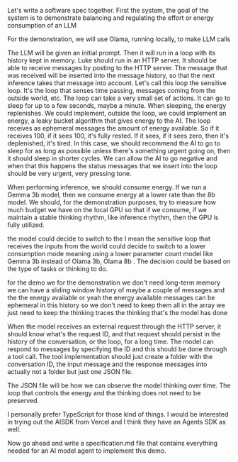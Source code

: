 Let's write a software spec together. First the system, the goal of the system is to demonstrate balancing and regulating the effort or energy consumption of an LLM

For the demonstration, we will use Olama, running locally, to make LLM calls

The LLM will be given an initial prompt. Then it will run in a loop with its history kept in memory. Luke should run in an HTTP server. It should be able to receive messages by posting to the HTTP server. The message that was received will be inserted into the message history, so that the next inference takes that message into account. Let's call this loop the sensitive loop. It's the loop that senses time passing, messages coming from the outside world, etc. The loop can take a very small set of actions. It can go to sleep for up to a few seconds, maybe a minute. When sleeping, the energy replenishes. We could implement, outside the loop, we could implement an energy, a leaky bucket algorithm that gives energy to the AI. The loop receives as ephemeral messages the amount of energy available. So if it receives 100, if it sees 100, it's fully rested. If it sees, if it sees zero, then it's deplenished, it's tired. In this case, we should recommend the AI to go to sleep for as long as possible unless there's something urgent going on, then it should sleep in shorter cycles. We can allow the AI to go negative and when that this happens the status messages that we insert into the loop should be very urgent, very pressing tone. 

When performing inference, we should consume energy. If we run a Gemma 3b model, then we consume energy at a lower rate than the 8b model.  We should, for the demonstration purposes, try to measure how much budget we have on the local GPU so that if we consume, if we maintain a stable thinking rhythm, like inference rhythm, then the GPU is fully utilized. 

the model could decide to switch to the I mean the sensitive loop that receives the inputs from the world could decide to switch to a lower consumption mode meaning using a lower parameter count model like Gemma 3b instead of Olama 3b, Olama 8b . The decision could be based on the type of tasks or thinking to do. 

for the demo we for the demonstration we don't need long-term memory we can have a sliding window history of maybe a couple of messages and the the energy available or yeah the energy available messages can be ephemeral in this history so we don't need to keep them all in the array we just need to keep the thinking traces the thinking that's the model has done 

When the model receives an external request through the HTTP server, it should know what's the request ID, and that request should persist in the history of the conversation, or the loop, for a long time. The model can respond to messages by specifying the ID and this should be done through a tool call. The tool implementation should just create a folder with the conversation ID, the input message and the response messages into actually not a folder but just one JSON file.

The JSON file will be how we can observe the model thinking over time. The loop that controls the energy and the thinking does not need to be preserved.

I personally prefer TypeScript for those kind of things. I would be interested in trying out the AISDK from Vercel and I think they have an Agents SDK as well.

Now go ahead and write a specification.md file that contains everything needed for an AI model agent to implement this demo.
